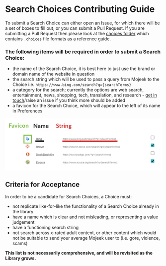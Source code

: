 # Search Choices Contributing Guide

To submit a Search Choice can either open an Issue, for which there will be a set of boxes to fill out, or you can submit a Pull Request. If you are submitting a Pull Request then please look at the [choices folder](./choices) which contains ```.choices``` file formats as a reference guide.

### The following items will be required in order to submit a Search Choice:
- the name of the Search Choice, it is best here to just use the brand or domain name of the website in question
- the search string which will be used to pass a query from Mojeek to the Choice i.e. ```https://www.bing.com/search?q={searchTerms}```
- a category for the search; currently the options are web search, entertainment, news, shopping, tech, translation, and research - [get in touch](https://www.mojeek.com/about/contact)/raise an issue if you think more should be added
- a favicon for the Search Choice, which will appear to the left of its name in Preferences

<img src="./assets/contributing_guide_image.png">

## Criteria for Acceptance
In order to be a candidate for Search Choices, a Choice must:
- not replicate like-for-like the functionality of a Search Choice already in the library
- have a name which is clear and not misleading, or representing a value judgement
- have a functioning search string
- not search across x-rated adult content, or other content which would not be suitable to send your average Mojeek user to (i.e. gore, violence, scams)

**This list is not necessarily comprehensive, and will be revisited as the Library grows.** 
